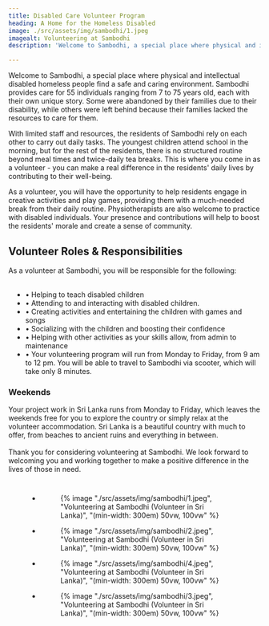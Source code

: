 ```yaml
---
title: Disabled Care Volunteer Program
heading: A Home for the Homeless Disabled
image: ./src/assets/img/sambodhi/1.jpeg
imagealt: Volunteering at Sambodhi
description: 'Welcome to Sambodhi, a special place where physical and intellectual disabled homeless people find a safe and caring environment... '

---
```


<section id="Overview">

Welcome to Sambodhi, a special place where physical and intellectual disabled homeless people find a safe and caring environment. Sambodhi provides care for 55 individuals ranging from 7 to 75 years old, each with their own unique story. Some were abandoned by their families due to their disability, while others were left behind because their families lacked the resources to care for them.

With limited staff and resources, the residents of Sambodhi rely on each other to carry out daily tasks. The youngest children attend school in the morning, but for the rest of the residents, there is no structured routine beyond meal times and twice-daily tea breaks. This is where you come in as a volunteer - you can make a real difference in the residents' daily lives by contributing to their well-being.

As a volunteer, you will have the opportunity to help residents engage in creative activities and play games, providing them with a much-needed break from their daily routine. Physiotherapists are also welcome to practice with disabled individuals. Your presence and contributions will help to boost the residents' morale and create a sense of community.
</section>
<section id="responsibilities">
<h2 class="h2 section-title " >Volunteer Roles & Responsibilities</h2>
	 As a volunteer at Sambodhi, you will be responsible for the following: 
   <br>
   <br>
	<ul class="section-text" style="margin-left: 2%;">
          <li>• Helping to teach disabled children</li>
          <li>• Attending to and interacting with disabled children.</li>
          <li>• Creating activities and entertaining the children with games and songs</li>
          <li>• Socializing with the children and boosting their confidence</li>
          <li>• Helping with other activities as your skills allow, from admin to maintenance</li>
          <li>• Your volunteering program will run from Monday to Friday, from 9 am to 12 pm. You will be able to travel to Sambodhi via scooter, which will take only 8 minutes.</li>
        </ul>
	
</section>

<h3 class="h3 section-title " >Weekends</h3>
Your project work in Sri Lanka runs from Monday to Friday, which leaves the weekends free for you to explore the country or simply relax at the volunteer accommodation. Sri Lanka is a beautiful country with much to offer, from beaches to ancient ruins and everything in between.
   <br>
   <br>
Thank you for considering volunteering at Sambodhi. We look forward to welcoming you and working together to make a positive difference in the lives of those in need.

<br>

<section id="Gallery">
<ul class="gallery-list" style="
    margin: 8%;
">

<li class="gallery-item">
  <figure class="gallery-image">
    {% image "./src/assets/img/sambodhi/1.jpeg", "Volunteering at Sambodhi (Volunteer in Sri Lanka)", "(min-width: 300em) 50vw, 100vw" %}
  </figure>
</li>

<li class="gallery-item">
  <figure class="gallery-image">
    {% image "./src/assets/img/sambodhi/2.jpeg", "Volunteering at Sambodhi (Volunteer in Sri Lanka)", "(min-width: 300em) 50vw, 100vw" %}
  </figure>
</li>

<li class="gallery-item" style="grid-area: unset;">
  <figure class="gallery-image">
    {% image "./src/assets/img/sambodhi/4.jpeg", "Volunteering at Sambodhi (Volunteer in Sri Lanka)", "(min-width: 300em) 50vw, 100vw" %}
  </figure>
</li>

<li class="gallery-item" style="grid-area: 1 / 1 / 4 / 3;">
  <figure class="gallery-image">
    {% image "./src/assets/img/sambodhi/3.jpeg", "Volunteering at Sambodhi (Volunteer in Sri Lanka)", "(min-width: 300em) 50vw, 100vw" %}
  </figure>
</li>

</ul>
</section>